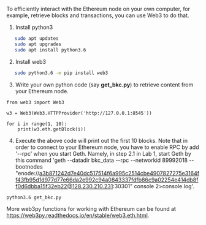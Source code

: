 To efficiently interact with the Ethereum node on your own computer, for example, retrieve blocks and transactions, you can use Web3 to do that. 

1. Install python3 
```bash
   sudo apt updates
   sudo apt upgrades
   sudo apt install python3.6
```
2. Install web3
```bash
   sudo python3.6 -m pip install web3
```

3. Write your own python code (say __get_bkc.py__) to retrieve content from your Ethereum node. 
```
from web3 import Web3

w3 = Web3(Web3.HTTPProvider('http://127.0.0.1:8545'))

for i in range(1, 10):
    print(w3.eth.getBlock(i))
```

4. Execute the above code will print out the first 10 blocks. Note that in order to connect to your Ethereum node, you have to enable RPC by add '--rpc' when you start Geth. Namely, in step 2.1 in Lab 1, start Geth by this command 'geth --datadir bkc_data --rpc --networkid 89992018 --bootnodes "enode://a3b871242d7e40dc517514f6a995c2514cbe4907827275e3164ff43fb95d1d977d77e66da2e992c94a0843337fdfb86c9a02254e414db8ff0d6dbba15f32eb22@128.230.210.231:30301" console 2>console.log'.
```
python3.6 get_bkc.py
```

More web3py functions for working with Ethereum can be found at https://web3py.readthedocs.io/en/stable/web3.eth.html.
